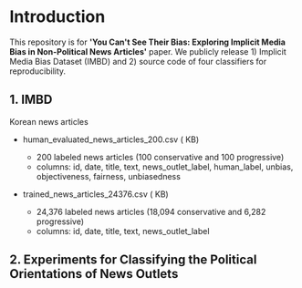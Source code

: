 # Introduction

This repository is for **'You Can't See Their Bias: Exploring Implicit Media Bias in Non-Political News Articles'** paper. We publicly release 1) Implicit Media Bias Dataset (IMBD) and 2) source code of four classifiers for reproducibility.


## 1. IMBD
Korean news articles
- human_evaluated_news_articles_200.csv ( KB)
  - 200 labeled news articles (100 conservative and 100 progressive)
  - columns: id, date, title, text, news_outlet_label, human_label, unbias, objectiveness, fairness, unbiasedness

- trained_news_articles_24376.csv ( KB)
  - 24,376 labeled news articles (18,094 conservative and 6,282 progressive)
  - columns: id, date, title, text, news_outlet_label


## 2. Experiments for Classifying the Political Orientations of News Outlets
